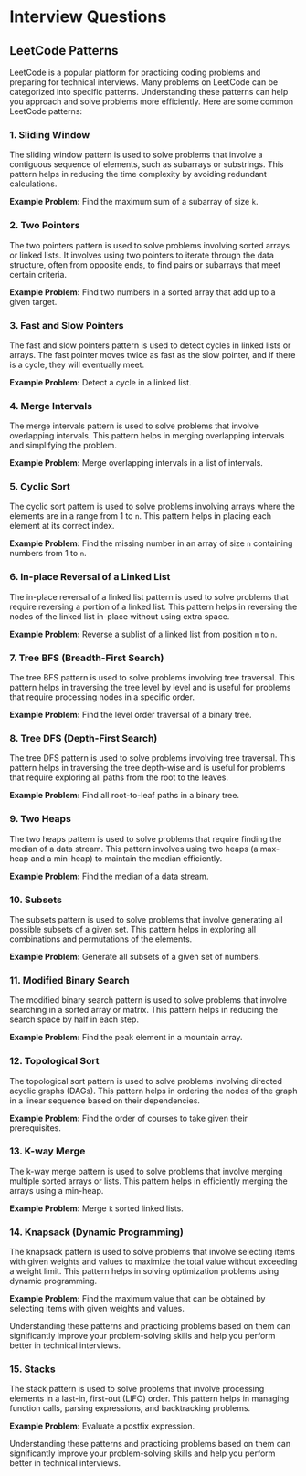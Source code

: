 # Interview Questions

## LeetCode Patterns

LeetCode is a popular platform for practicing coding problems and preparing for technical interviews. Many problems on LeetCode can be categorized into specific patterns. Understanding these patterns can help you approach and solve problems more efficiently. Here are some common LeetCode patterns:

### 1. Sliding Window
The sliding window pattern is used to solve problems that involve a contiguous sequence of elements, such as subarrays or substrings. This pattern helps in reducing the time complexity by avoiding redundant calculations.

**Example Problem:** Find the maximum sum of a subarray of size `k`.

### 2. Two Pointers
The two pointers pattern is used to solve problems involving sorted arrays or linked lists. It involves using two pointers to iterate through the data structure, often from opposite ends, to find pairs or subarrays that meet certain criteria.

**Example Problem:** Find two numbers in a sorted array that add up to a given target.

### 3. Fast and Slow Pointers
The fast and slow pointers pattern is used to detect cycles in linked lists or arrays. The fast pointer moves twice as fast as the slow pointer, and if there is a cycle, they will eventually meet.

**Example Problem:** Detect a cycle in a linked list.

### 4. Merge Intervals
The merge intervals pattern is used to solve problems that involve overlapping intervals. This pattern helps in merging overlapping intervals and simplifying the problem.

**Example Problem:** Merge overlapping intervals in a list of intervals.

### 5. Cyclic Sort
The cyclic sort pattern is used to solve problems involving arrays where the elements are in a range from 1 to `n`. This pattern helps in placing each element at its correct index.

**Example Problem:** Find the missing number in an array of size `n` containing numbers from 1 to `n`.

### 6. In-place Reversal of a Linked List
The in-place reversal of a linked list pattern is used to solve problems that require reversing a portion of a linked list. This pattern helps in reversing the nodes of the linked list in-place without using extra space.

**Example Problem:** Reverse a sublist of a linked list from position `m` to `n`.

### 7. Tree BFS (Breadth-First Search)
The tree BFS pattern is used to solve problems involving tree traversal. This pattern helps in traversing the tree level by level and is useful for problems that require processing nodes in a specific order.

**Example Problem:** Find the level order traversal of a binary tree.

### 8. Tree DFS (Depth-First Search)
The tree DFS pattern is used to solve problems involving tree traversal. This pattern helps in traversing the tree depth-wise and is useful for problems that require exploring all paths from the root to the leaves.

**Example Problem:** Find all root-to-leaf paths in a binary tree.

### 9. Two Heaps
The two heaps pattern is used to solve problems that require finding the median of a data stream. This pattern involves using two heaps (a max-heap and a min-heap) to maintain the median efficiently.

**Example Problem:** Find the median of a data stream.

### 10. Subsets
The subsets pattern is used to solve problems that involve generating all possible subsets of a given set. This pattern helps in exploring all combinations and permutations of the elements.

**Example Problem:** Generate all subsets of a given set of numbers.

### 11. Modified Binary Search
The modified binary search pattern is used to solve problems that involve searching in a sorted array or matrix. This pattern helps in reducing the search space by half in each step.

**Example Problem:** Find the peak element in a mountain array.

### 12. Topological Sort
The topological sort pattern is used to solve problems involving directed acyclic graphs (DAGs). This pattern helps in ordering the nodes of the graph in a linear sequence based on their dependencies.

**Example Problem:** Find the order of courses to take given their prerequisites.

### 13. K-way Merge
The k-way merge pattern is used to solve problems that involve merging multiple sorted arrays or lists. This pattern helps in efficiently merging the arrays using a min-heap.

**Example Problem:** Merge `k` sorted linked lists.

### 14. Knapsack (Dynamic Programming)
The knapsack pattern is used to solve problems that involve selecting items with given weights and values to maximize the total value without exceeding a weight limit. This pattern helps in solving optimization problems using dynamic programming.

**Example Problem:** Find the maximum value that can be obtained by selecting items with given weights and values.

Understanding these patterns and practicing problems based on them can significantly improve your problem-solving skills and help you perform better in technical interviews.

### 15. Stacks
The stack pattern is used to solve problems that involve processing elements in a last-in, first-out (LIFO) order. This pattern helps in managing function calls, parsing expressions, and backtracking problems.

**Example Problem:** Evaluate a postfix expression.

Understanding these patterns and practicing problems based on them can significantly improve your problem-solving skills and help you perform better in technical interviews.


